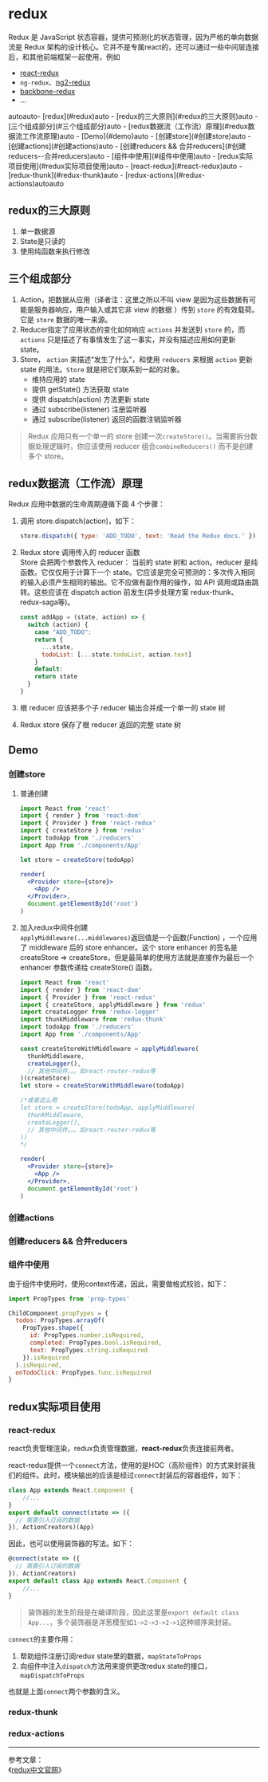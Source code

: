 # redux

Redux 是 JavaScript 状态容器，提供可预测化的状态管理，因为严格的单向数据流是 Redux 架构的设计核心。它并不是专属react的，还可以通过一些中间层连接后，和其他前端框架一起使用，例如

- [react-redux](https://github.com/gaearon/react-redux)
- `ng-redux`、[ng2-redux](https://github.com/wbuchwalter/ng2-redux)
- [backbone-redux](https://github.com/redbooth/backbone-redux)
- ...

<!-- TOC -->autoauto- [redux](#redux)auto  - [redux的三大原则](#redux的三大原则)auto  - [三个组成部分](#三个组成部分)auto  - [redux数据流（工作流）原理](#redux数据流工作流原理)auto  - [Demo](#demo)auto    - [创建store](#创建store)auto    - [创建actions](#创建actions)auto    - [创建reducers && 合并reducers](#创建reducers--合并reducers)auto    - [组件中使用](#组件中使用)auto  - [redux实际项目使用](#redux实际项目使用)auto    - [react-redux](#react-redux)auto    - [redux-thunk](#redux-thunk)auto    - [redux-actions](#redux-actions)autoauto<!-- /TOC -->

## redux的三大原则  

1. 单一数据源
2. State是只读的
3. 使用纯函数来执行修改

## 三个组成部分

1. Action，把数据从应用（译者注：这里之所以不叫 view 是因为这些数据有可能是服务器响应，用户输入或其它非 view 的数据 ）传到 `store` 的有效载荷。它是 `store` 数据的唯一来源。
2. Reducer指定了应用状态的变化如何响应 `actions` 并发送到 `store` 的，而 `actions` 只是描述了有事情发生了这一事实，并没有描述应用如何更新 state。
3. Store， `action` 来描述“发生了什么”，和使用 `reducers` 来根据 `action` 更新 state 的用法。`Store` 就是把它们联系到一起的对象。
   - 维持应用的 state
   - 提供 getState() 方法获取 state
   - 提供 dispatch(action) 方法更新 state
   - 通过 subscribe(listener) 注册监听器
   - 通过 subscribe(listener) 返回的函数注销监听器

> Redux 应用只有一个单一的 store 创建一次`createStore()`。当需要拆分数据处理逻辑时，你应该使用 reducer 组合`combineReducers()` 而不是创建多个 store。
  
## redux数据流（工作流）原理

Redux 应用中数据的生命周期遵循下面 4 个步骤：  

1. 调用 store.dispatch(action)，如下：

   ```js
   store.dispatch({ type: 'ADD_TODO', text: 'Read the Redux docs.' })
   ```

2. Redux store 调用传入的 reducer 函数  
   Store 会把两个参数传入 reducer： 当前的 state 树和 action。reducer 是纯函数。它仅仅用于计算下一个 state。它应该是完全可预测的：多次传入相同的输入必须产生相同的输出。它不应做有副作用的操作，如 API 调用或路由跳转。这些应该在 dispatch action 前发生(异步处理方案 redux-thunk、redux-saga等)。

   ```js
   const addApp = (state, action) => {
     switch (action) {
       case "ADD_TODO":
       return {
         ...state,
         todoList: [...state.todoList, action.text]
       }
       default:
       return state
     }
   }
   ```

3. 根 reducer 应该把多个子 reducer 输出合并成一个单一的 state 树
4. Redux store 保存了根 reducer 返回的完整 state 树

## Demo

### 创建store

1. 普通创建  

    ```jsx
    import React from 'react'
    import { render } from 'react-dom'
    import { Provider } from 'react-redux'
    import { createStore } from 'redux'
    import todoApp from './reducers'
    import App from './components/App'

    let store = createStore(todoApp)

    render(
      <Provider store={store}>
        <App />
      </Provider>,
      document.getElementById('root')
    )
    ```

2. 加入redux中间件创建  
   `applyMiddleware(...middlewares)`返回值是一个函数(Function) ，一个应用了 middleware 后的 store enhancer。这个 store enhancer 的签名是 createStore => createStore，但是最简单的使用方法就是直接作为最后一个 enhancer 参数传递给 createStore() 函数。

   ```jsx
   import React from 'react'
   import { render } from 'react-dom'
   import { Provider } from 'react-redux'
   import { createStore, applyMiddleware } from 'redux'
   import createLogger from 'redux-logger'
   import thunkMiddleware from 'redux-thunk'
   import todoApp from './reducers'
   import App from './components/App'

   const createStoreWithMiddleware = applyMiddleware(
     thunkMiddleware,
     createLogger(),
     // 其他中间件。。。如react-router-redux等
   )(createStore)
   let store = createStoreWithMiddleware(todoApp)

   /*或者这么用
   let store = createStore(todoApp, applyMiddleware(
     thunkMiddleware,
     createLogger(),
     // 其他中间件。。。如react-router-redux等
   ))
   */

   render(
     <Provider store={store}>
       <App />
     </Provider>,
     document.getElementById('root')
   )
   ```

### 创建actions

### 创建reducers && 合并reducers

### 组件中使用

由于组件中使用时，使用context传递，因此，需要做格式校验，如下：  

```js
import PropTypes from 'prop-types'

ChildComponent.propTypes = {
  todos: PropTypes.arrayOf(
    PropTypes.shape({
      id: PropTypes.number.isRequired,
      completed: PropTypes.bool.isRequired,
      text: PropTypes.string.isRequired
    }).isRequired
  ).isRequired,
  onTodoClick: PropTypes.func.isRequired
}
```

## redux实际项目使用

### react-redux

react负责管理渲染，redux负责管理数据，**react-redux**负责连接前两者。

react-redux提供一个`connect`方法，使用的是HOC（高阶组件）的方式来封装我们的组件。此时，模块输出的应该是经过`connect`封装后的容器组件，如下：  

```js
class App extends React.Component {
    //...
}
export default connect(state => ({
  // 需要引入订阅的数据
}), ActionCreators)(App)
```

因此，也可以使用装饰器的写法。如下：  

```js
@connect(state => ({
  // 需要引入订阅的数据
}), ActionCreators)
export default class App extends React.Component {
    //...
}
```

> 装饰器的发生阶段是在编译阶段，因此这里是`export default class App...`，多个装饰器是洋葱模型如`1->2->3->2->1`这种顺序来封装。

`connect`的主要作用：  

1. 帮助组件注册订阅redux state里的数据，`mapStateToProps`
2. 向组件中注入`dispatch`方法用来提供更改redux state的接口，`mapDispatchToProps`

也就是上面`connect`两个参数的含义。

### redux-thunk
### redux-actions

---
参考文章：  
《[redux中文官网](https://www.redux.org.cn/docs)》